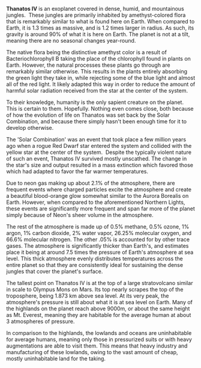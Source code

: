**Thanatos IV** is an exoplanet covered in dense, humid, and mountainous jungles. 
These jungles are primarily inhabited by amethyst-colored flora that is remarkably similar to what is found here on Earth. When compared to Earth, it is 1.3 times as massive, and is 1.2 times larger in radius. As such, its gravity is around 90% of what it is here on Earth. The planet is not at a tilt, meaning there are no seasonal changes year-round.

The native flora being the distinctive amethyst color is a result of Bacteriochlorophyll B taking the place of the chlorophyll found in plants on Earth. However, the natural processes these plants go through are remarkably similar otherwise. This results in the plants entirely absorbing the green light they take in, while rejecting some of the blue light and almost all of the red light. It likely adapted this way in order to reduce the amount of harmful solar radiation received from the star at the center of the system.

To their knowledge, humanity is the only sapient creature on the planet. This is certain to them. Hopefully. Nothing even comes close, both because of how the evolution of life on Thanatos was set back by the Solar Combination, and because there simply hasn't been enough time for it to develop otherwise.

The 'Solar Combination' was an event that took place a few million years ago when a rogue Red Dwarf star entered the system and collided with the yellow star at the center of the system. 
Despite the typically violent nature of such an event, Thanatos IV survived mostly unscathed. The change in the star's size and output resulted in a mass extinction which favored those which had adapted to favor the far warmer temperatures.

Due to neon gas making up about 2.1% of the atmosphere, there are frequent events where charged particles excite the atmosphere and create a beautiful blood-orange glow somewhat similar to the Aurora Borealis on Earth.
However, when compared to the aforementioned Northern Lights, these events are significantly more frequent and span far more of the planet simply because of Neon's sheer volume in the atmosphere.

The rest of the atmosphere is made up of 0.5% methane, 0.5% ozone, 1% argon, 1% carbon dioxide, 2% water vapor, 26.25% molecular oxygen, and 66.6% molecular nitrogen. The other .05% is accounted for by other trace gases. The atmosphere is significantly thicker than Earth's, and estimates place it being at around 7.5 times the pressure of Earth's atmosphere at sea level. This thick atmosphere evenly distributes temperatures across the entire planet so that they are consistently ideal for sustaining the dense jungles that cover the planet's surface.

The tallest point on Thanatos IV is at the top of a large stratovolcano similar in scale to Olympus Mons on Mars. Its top nearly scrapes the top of the troposphere, being 1.873 km above sea level. At its very peak, the atmosphere's pressure is still about what it is at sea level on Earth. Many of the highlands on the planet reach above 9000m, or about the same height as Mt. Everest, meaning they are habitable for the average human at about 3 atmospheres of pressure.

In comparison to the highlands, the lowlands and oceans are uninhabitable for average humans, meaning only those in pressurized suits or with heavy augmentations are able to visit them. This means that heavy industry and manufacturing  of these lowlands, owing to the vast amount of cheap, mostly uninhabitable land for the taking.